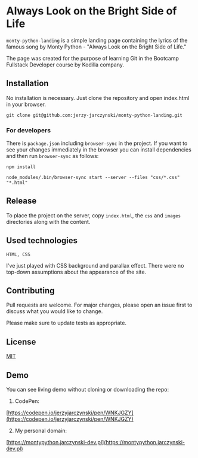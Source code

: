 # Always Look on the Bright Side of Life

`monty-python-landing` is a simple landing page containing the lyrics of the famous song by Monty Python - "Always Look on the Bright Side of Life."

The page was created for the purpose of learning Git in the Bootcamp Fullstack Developer course by Kodilla company.

## Installation

No installation is necessary. Just clone the repository and open index.html in your browser.

```
git clone git@github.com:jerzy-jarczynski/monty-python-landing.git
```

### For developers

There is `package.json` including `browser-sync` in the project. If you want to see your changes immediately in the browser you can install dependencies and then run `browser-sync` as follows:

```
npm install
```

```
node_modules/.bin/browser-sync start --server --files "css/*.css" "*.html"
```

## Release

To place the project on the server, copy `index.html`, the `css` and `images` directories along with the content.

## Used technologies

```
HTML, CSS
```

I've just played with CSS background and parallax effect. There were no top-down assumptions about the appearance of the site.

## Contributing

Pull requests are welcome. For major changes, please open an issue first
to discuss what you would like to change.

Please make sure to update tests as appropriate.

## License

[MIT](https://choosealicense.com/licenses/mit/)

## Demo

You can see living demo without cloning or downloading the repo:

1. CodePen:

[https://codepen.io/jerzyjarczynski/pen/WNKJGZY](https://codepen.io/jerzyjarczynski/pen/WNKJGZY)

2. My personal domain:

[https://montypython.jarczynski-dev.pl](https://montypython.jarczynski-dev.pl)
